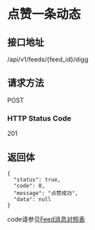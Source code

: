 # 点赞一条动态

## 接口地址

/api/v1/feeds/{feed_id}/digg

## 请求方法

POST

### HTTP Status Code

201

## 返回体

```json5
{
  "status": true,
  "code": 0,
  "message": "点赞成功",
  "data": null
}
```

code请参见[Feed消息对照表](Feed消息对照表.md)